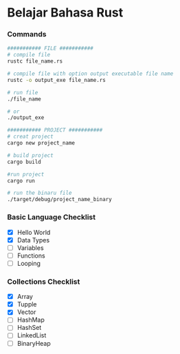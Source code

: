 # Belajar Bahasa Rust

### Commands
```bash
########### FILE ###########
# compile file
rustc file_name.rs

# compile file with option output executable file name
rustc -o output_exe file_name.rs

# run file
./file_name

# or 
./output_exe

########### PROJECT ###########
# creat project
cargo new project_name

# build project
cargo build

#run project
cargo run

# run the binaru file
./target/debug/project_name_binary
```

### Basic Language Checklist
- [x] Hello World
- [x] Data Types
- [ ] Variables
- [ ] Functions
- [ ] Looping

### Collections Checklist
- [x] Array
- [x] Tupple
- [x] Vector
- [ ] HashMap
- [ ] HashSet
- [ ] LinkedList
- [ ] BinaryHeap
